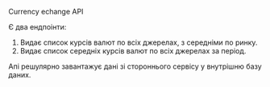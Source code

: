 Currency echange API

Є два ендпоінти:
1. Видає список курсів валют по всіх джерелах, з середніми по ринку.
2. Видає список середніх курсів валют по всіх джерелах за період.

Апі решулярно завантажує дані зі стороннього сервісу у внутрішню базу даних.
